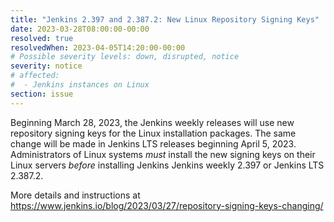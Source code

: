 ```yaml
---
title: "Jenkins 2.397 and 2.387.2: New Linux Repository Signing Keys"
date: 2023-03-28T08:00:00-00:00
resolved: true
resolvedWhen: 2023-04-05T14:20:00-00:00
# Possible severity levels: down, disrupted, notice
severity: notice
# affected:
#  - Jenkins instances on Linux
section: issue
---
```


Beginning March 28, 2023, the Jenkins weekly releases will use new repository signing keys for the Linux installation packages.
The same change will be made in Jenkins LTS releases beginning April 5, 2023.
Administrators of Linux systems *must* install the new signing keys on their Linux servers *before* installing Jenkins Jenkins weekly 2.397 or Jenkins LTS 2.387.2.

More details and instructions at https://www.jenkins.io/blog/2023/03/27/repository-signing-keys-changing/
